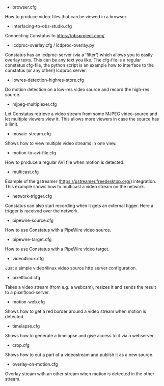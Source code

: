 * browser.cfg

How to produce video-files that can be viewed in a browser.

* interfacing-to-obs-studio.cfg

Connecting Constatus to https://obsproject.com/

* lcdproc-overlay.cfg / lcdproc-overlay.py

Constatus has an lcdproc-server (via a 'filter') which allows you
to easily overlay texts. This can be any text you like.
The cfg-file is a regular constatus cfg-file, the python script
is an example how to interface to the constatus (or any other!)
lcdproc server.

* lowres-detection-highres-store.cfg

Do motion detection on a low-res video source and record the
high-res source.

* mjpeg-multiplexer.cfg

Let Constatus retrieve a video stream from some MJPEG video-source
and let multiple viewers view it. This allows more viewers in case
the source has a limit.

* mosaic-stream.cfg

Shows how to view multiple video streams in one view.

* motion-to-avi-file.cfg

How to produce a regular AVI file when motion is detected.

* multicast.cfg

Example of the gstreamer (https://gstreamer.freedesktop.org/)
integration. This example shows how to multicast a video stream on
the network.

* network-trigger.cfg

Constatus can also start recording when it gets an external
tigger. Here a trigger is received over the network.

* pipewire-source.cfg

How to use Constatus with a PipeWire video source.

* pipewire-target.cfg

How to use Constatus with a PipeWire video target.

* video4linux.cfg

Just a simple video4linux video source http server configuration.

* pixelflood.cfg

Takes a video stream (from e.g. a webcam), resizes it and sends
the result to a pixelflood-server.

* motion-web.cfg

Shows how to get a red border around a video stream when motion
is detected.

* timelapse.cfg

Shows how to generate a timelapse and give access to it via a
webserver.

* crop.cfg

Shows how to cut a part of a videostream and publish it as a
new source.

* overlay-on-motion.cfg

Overlay stream with an other stream when motion is detected
in the other stream.
